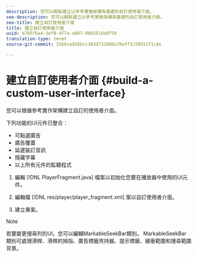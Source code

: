 ```yaml
---
description: 您可以輕鬆建立以參考實施架構為基礎的自訂使用者介面。
seo-description: 您可以輕鬆建立以參考實施架構為基礎的自訂使用者介面。
seo-title: 建立自訂使用者介面
title: 建立自訂使用者介面
uuid: b785f6a4-3ef8-4f7a-a087-0d6551da9750
translation-type: tm+mt
source-git-commit: 31b6cad26bcc393d731080a70eff1c59551f1c8e

---
```



# 建立自訂使用者介面 {#build-a-custom-user-interface}

您可以根據參考實作架構建立自訂的使用者介面。

下列功能的UI元件已整合：

* 可點選廣告
* 廣告覆蓋
* 延遲裝訂音訊
* 隱藏字幕
* 以上所有元件的監聽程式

1. 編輯 [!DNL PlayerFragment.java] 檔案以初始化您要在播放器中使用的UI元件。

1. 編輯檔 [!DNL res/player/player_fragment.xml] 案以自訂使用者介面。
1. 建立專案。

>[!NOTE]
>
>若要變更搜尋列的UI，您可以編輯MarkableSeekBar類別。 MarkableSeekBar [](https://help.adobe.com/en_US/primetime/api/reference_implementation/android/javadoc/com/adobe/primetime/reference/ui/player/MarkableSeekBar.html) 類別可處理滑桿、滑桿的拇指、廣告標籤夾持器、提示標籤、緩衝範圍和搜尋範圍背景。